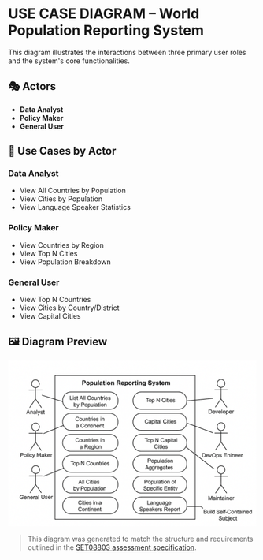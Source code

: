 # USE CASE DIAGRAM – World Population Reporting System

This diagram illustrates the interactions between three primary user roles and the system's core functionalities.

## 🎭 Actors
- **Data Analyst**
- **Policy Maker**
- **General User**

## 🧩 Use Cases by Actor

### Data Analyst
- View All Countries by Population
- View Cities by Population
- View Language Speaker Statistics

### Policy Maker
- View Countries by Region
- View Top N Cities
- View Population Breakdown

### General User
- View Top N Countries
- View Cities by Country/District
- View Capital Cities

## 🖼️ Diagram Preview

![Use Case Diagram](use-case-diagram.png)

> This diagram was generated to match the structure and requirements outlined in the [SET08803 assessment specification](https://github.com/edinburgh-napier/SET08803/tree/main/assessment).
